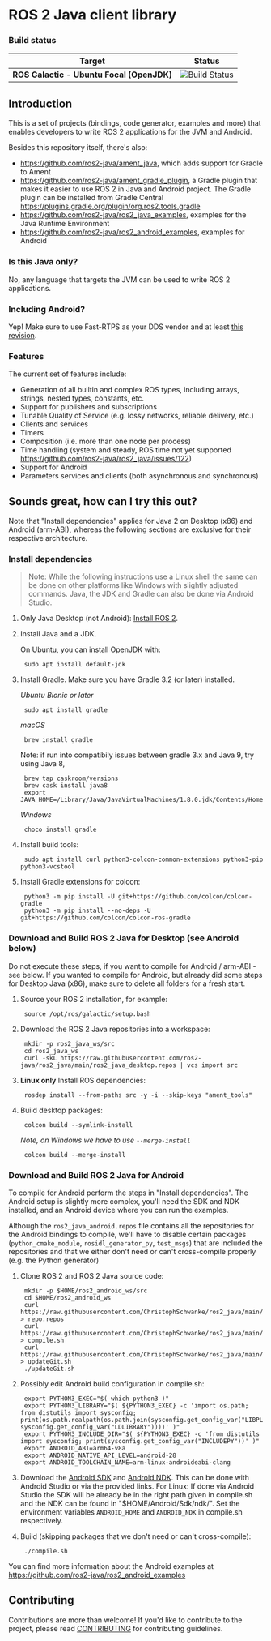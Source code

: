 # ROS 2 Java client library

### Build status

| Target                                    | Status        |
|-------------------------------------------|---------------|
| **ROS Galactic - Ubuntu Focal (OpenJDK)** | ![Build Status](https://github.com/ros2-java/ros2_java/workflows/CI/badge.svg?branch=main) |

## Introduction

This is a set of projects (bindings, code generator, examples and more) that enables developers to write ROS 2
applications for the JVM and Android.

Besides this repository itself, there's also:
- https://github.com/ros2-java/ament_java, which adds support for Gradle to Ament
- https://github.com/ros2-java/ament_gradle_plugin, a Gradle plugin that makes it easier to use ROS 2 in Java and Android project. The Gradle plugin can be installed from Gradle Central https://plugins.gradle.org/plugin/org.ros2.tools.gradle
- https://github.com/ros2-java/ros2_java_examples, examples for the Java Runtime Environment
- https://github.com/ros2-java/ros2_android_examples, examples for Android

### Is this Java only?

No, any language that targets the JVM can be used to write ROS 2 applications.

### Including Android?

Yep! Make sure to use Fast-RTPS as your DDS vendor and at least [this revision](https://github.com/eProsima/Fast-RTPS/commit/5301ef203d45528a083821c3ba582164d782360b).

### Features

The current set of features include:
- Generation of all builtin and complex ROS types, including arrays, strings, nested types, constants, etc.
- Support for publishers and subscriptions
- Tunable Quality of Service (e.g. lossy networks, reliable delivery, etc.)
- Clients and services
- Timers
- Composition (i.e. more than one node per process)
- Time handling (system and steady, ROS time not yet supported https://github.com/ros2-java/ros2_java/issues/122)
- Support for Android
- Parameters services and clients (both asynchronous and synchronous)

## Sounds great, how can I try this out?

Note that "Install dependencies" applies for Java 2 on Desktop (x86) and Android (arm-ABI), whereas the following sections are exclusive for their respective architecture.

### Install dependencies

> Note: While the following instructions use a Linux shell the same can be done on other platforms like Windows with slightly adjusted commands. Java, the JDK and Gradle can also be done via Android Studio.

1. Only Java Desktop (not Android): [Install ROS 2](https://index.ros.org/doc/ros2/Installation).

1. Install Java and a JDK.

    On Ubuntu, you can install OpenJDK with:

        sudo apt install default-jdk

1. Install Gradle.
Make sure you have Gradle 3.2 (or later) installed.

    *Ubuntu Bionic or later*

        sudo apt install gradle

    *macOS*

        brew install gradle

    Note: if run into compatibily issues between gradle 3.x and Java 9, try using Java 8,

        brew tap caskroom/versions
        brew cask install java8
        export JAVA_HOME=/Library/Java/JavaVirtualMachines/1.8.0.jdk/Contents/Home

    *Windows*

        choco install gradle

1. Install build tools:

        sudo apt install curl python3-colcon-common-extensions python3-pip python3-vcstool

1. Install Gradle extensions for colcon:

        python3 -m pip install -U git+https://github.com/colcon/colcon-gradle
        python3 -m pip install --no-deps -U git+https://github.com/colcon/colcon-ros-gradle

### Download and Build ROS 2 Java for Desktop (see Android below)

Do not execute these steps, if you want to compile for Android / arm-ABI - see below. If you wanted to compile for Android, but already did some steps for Desktop Java (x86), make sure to delete all folders for a fresh start.

1. Source your ROS 2 installation, for example:

        source /opt/ros/galactic/setup.bash

1. Download the ROS 2 Java repositories into a workspace:

        mkdir -p ros2_java_ws/src
        cd ros2_java_ws
        curl -skL https://raw.githubusercontent.com/ros2-java/ros2_java/main/ros2_java_desktop.repos | vcs import src

1. **Linux only** Install ROS dependencies:

        rosdep install --from-paths src -y -i --skip-keys "ament_tools"

1. Build desktop packages:

        colcon build --symlink-install

    *Note, on Windows we have to use `--merge-install`*

        colcon build --merge-install


### Download and Build ROS 2 Java for Android

To compile for Android perform the steps in "Install dependencies". The Android setup is slightly more complex, you'll need the SDK and NDK installed, and an Android device where you can run the examples.

Although the `ros2_java_android.repos` file contains all the repositories for the Android bindings to compile, we'll have to disable certain packages (`python_cmake_module`, `rosidl_generator_py`, `test_msgs`) that are included the repositories and that we either don't need or can't cross-compile properly (e.g. the Python generator)

1. Clone ROS 2 and ROS 2 Java source code:

        mkdir -p $HOME/ros2_android_ws/src
        cd $HOME/ros2_android_ws
        curl https://raw.githubusercontent.com/ChristophSchwanke/ros2_java/main/ros2_java_android.repos > repo.repos
        curl https://raw.githubusercontent.com/ChristophSchwanke/ros2_java/main/ros2_java_android.repos > compile.sh
        curl https://raw.githubusercontent.com/ChristophSchwanke/ros2_java/main/ros2_java_android.repos > updateGit.sh
        ./updateGit.sh

1. Possibly edit Android build configuration in compile.sh:

        export PYTHON3_EXEC="$( which python3 )"
        export PYTHON3_LIBRARY="$( ${PYTHON3_EXEC} -c 'import os.path; from distutils import sysconfig; print(os.path.realpath(os.path.join(sysconfig.get_config_var("LIBPL"), sysconfig.get_config_var("LDLIBRARY"))))' )"
        export PYTHON3_INCLUDE_DIR="$( ${PYTHON3_EXEC} -c 'from distutils import sysconfig; print(sysconfig.get_config_var("INCLUDEPY"))' )"
        export ANDROID_ABI=arm64-v8a
        export ANDROID_NATIVE_API_LEVEL=android-28
        export ANDROID_TOOLCHAIN_NAME=arm-linux-androideabi-clang

1. Download the [Android SDK](https://developer.android.com/studio/#downloads) and [Android NDK](https://developer.android.com/ndk/downloads/index.html). This can be done with Android Studio or via the provided links. For Linux: If done via Android Studio the SDK will be already be in the right path given in compile.sh and the NDK can be found in "$HOME/Android/Sdk/ndk/". Set the environment variables `ANDROID_HOME` and `ANDROID_NDK` in compile.sh respectively.

1. Build (skipping packages that we don't need or can't cross-compile):

        ./compile.sh

You can find more information about the Android examples at https://github.com/ros2-java/ros2_android_examples

## Contributing

Contributions are more than welcome!
If you'd like to contribute to the project, please read [CONTRIBUTING](CONTRIBUTING.md) for contributing guidelines.
